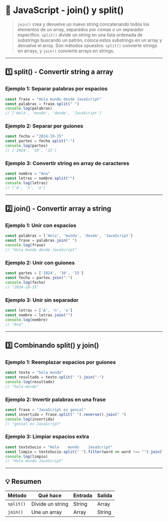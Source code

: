 # 🔀 JavaScript - join() y split()

> `join()` crea y devuelve un nuevo string concatenando todos los elementos de un array, separados por comas o un separador específico. `split()` divide un string en una lista ordenada de substrings buscando un patrón, coloca estos substrings en un array y devuelve el array. Son métodos opuestos: `split()` convierte strings en arrays, y `join()` convierte arrays en strings.

---

## 1️⃣ split() - Convertir string a array

### Ejemplo 1: Separar palabras por espacios

```js
const frase = "Hola mundo desde JavaScript"
const palabras = frase.split(" ")
console.log(palabras)
// ['Hola', 'mundo', 'desde', 'JavaScript']
```

### Ejemplo 2: Separar por guiones

```js
const fecha = "2024-10-15"
const partes = fecha.split("-")
console.log(partes)
// ['2024', '10', '15']
```

### Ejemplo 3: Convertir string en array de caracteres

```js
const nombre = "Ana"
const letras = nombre.split("")
console.log(letras)
// ['A', 'n', 'a']
```

---

## 2️⃣ join() - Convertir array a string

### Ejemplo 1: Unir con espacios

```js
const palabras = ['Hola', 'mundo', 'desde', 'JavaScript']
const frase = palabras.join(" ")
console.log(frase)
// "Hola mundo desde JavaScript"
```

### Ejemplo 2: Unir con guiones

```js
const partes = ['2024', '10', '15']
const fecha = partes.join("-")
console.log(fecha)
// "2024-10-15"
```

### Ejemplo 3: Unir sin separador

```js
const letras = ['A', 'n', 'a']
const nombre = letras.join("")
console.log(nombre)
// "Ana"
```

---

## 3️⃣ Combinando split() y join()

### Ejemplo 1: Reemplazar espacios por guiones

```js
const texto = "hola mundo"
const resultado = texto.split(" ").join("-")
console.log(resultado)
// "hola-mundo"
```

### Ejemplo 2: Invertir palabras en una frase

```js
const frase = "JavaScript es genial"
const invertida = frase.split(" ").reverse().join(" ")
console.log(invertida)
// "genial es JavaScript"
```

### Ejemplo 3: Limpiar espacios extra

```js
const textoSucio = "Hola    mundo    JavaScript"
const limpio = textoSucio.split(" ").filter(word => word !== "").join(" ")
console.log(limpio)
// "Hola mundo JavaScript"
```

---

## 💡 Resumen

| Método | Qué hace | Entrada | Salida |
|--------|----------|---------|--------|
| `split()` | Divide un string | String | Array |
| `join()` | Une un array | Array | String |